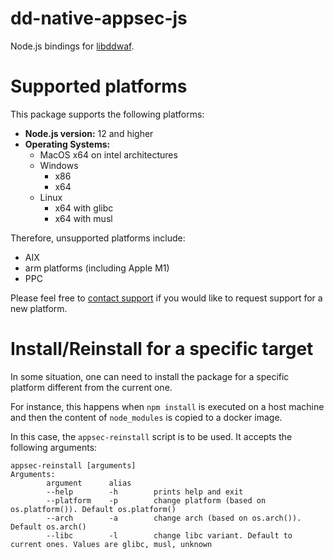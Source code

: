 # dd-native-appsec-js
Node.js bindings for [libddwaf](https://github.com/datadog/libddwaf).

# Supported platforms

This package supports the following platforms:

* **Node.js version:** 12 and higher
* **Operating Systems:**
  * MacOS x64 on intel architectures
  * Windows
    * x86
    * x64
  * Linux
    * x64 with glibc
    * x64 with musl

Therefore, unsupported platforms include:
* AIX
* arm platforms (including Apple M1)
* PPC 

Please feel free to [contact support][support] if you would like to request support for a new platform.

# Install/Reinstall for a specific target

In some situation, one can need to install the package for a specific platform different from the current one.

For instance, this happens when `npm install` is executed on a host machine and then the content of `node_modules` is
copied to a docker image.

In this case, the `appsec-reinstall` script is to be used. It accepts the following arguments:

```
appsec-reinstall [arguments]
Arguments:
        argument      alias
        --help        -h        prints help and exit
        --platform    -p        change platform (based on os.platform()). Default os.platform()
        --arch        -a        change arch (based on os.arch()). Default os.arch()
        --libc        -l        change libc variant. Default to current ones. Values are glibc, musl, unknown
```

[support]: https://docs.datadoghq.com/help
